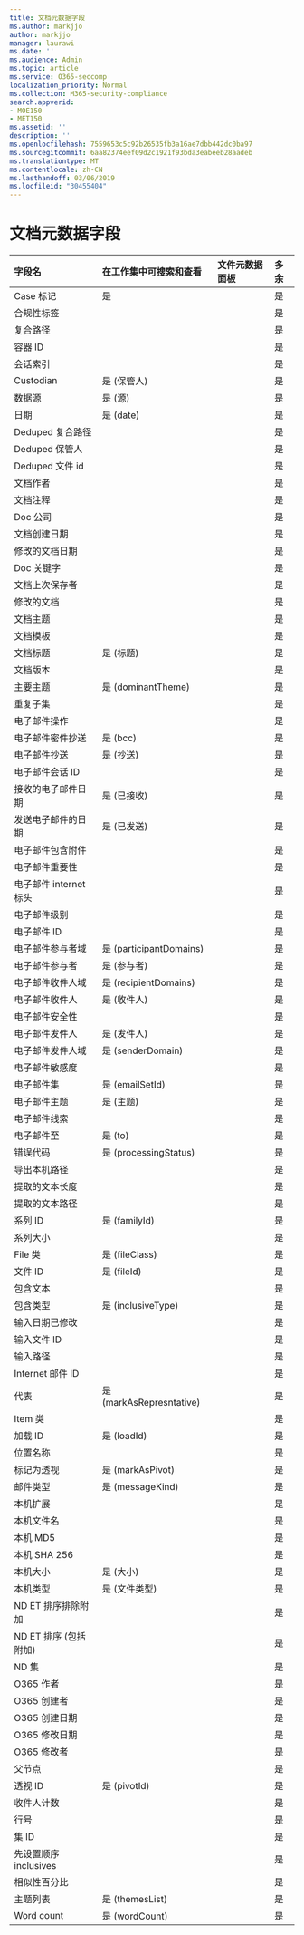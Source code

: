 ```yaml
---
title: 文档元数据字段
ms.author: markjjo
author: markjjo
manager: laurawi
ms.date: ''
ms.audience: Admin
ms.topic: article
ms.service: O365-seccomp
localization_priority: Normal
ms.collection: M365-security-compliance
search.appverid:
- MOE150
- MET150
ms.assetid: ''
description: ''
ms.openlocfilehash: 7559653c5c92b26535fb3a16ae7dbb442dc0ba97
ms.sourcegitcommit: 6aa82374eef09d2c1921f93bda3eabeeb28aadeb
ms.translationtype: MT
ms.contentlocale: zh-CN
ms.lasthandoff: 03/06/2019
ms.locfileid: "30455404"
---
```

# <a name="document-metadata-fields"></a>文档元数据字段


|**字段名** </br>|**在工作集中可搜索和查看** |**文件元数据面板** |**多余** |
|:-------------------------- |:---------------------------------------- |:------------------------|:------------------|
|Case 标记                  | 是                                             |                         | 是         |
|合规性标签          |                                                 |                         | 是         |
|复合路径              |                                                 |                         | 是         |
|容器 ID               |                                                 |                         | 是         |
|会话索引         |                                                 |                         | 是         |
|Custodian                  | 是 (保管人)                                 |                         | 是         |
|数据源                | 是 (源)                                    |                         | 是         |
|日期                       | 是 (date)                                      |                         | 是         |
|Deduped 复合路径      |                                                 |                         | 是         |
|Deduped 保管人         |                                                 |                         | 是         |
|Deduped 文件 id           |                                                 |                         | 是         |
|文档作者                |                                                 |                         | 是         |
|文档注释               |                                                 |                         | 是         |
|Doc 公司                |                                                 |                         | 是         |
|文档创建日期           |                                                 |                         | 是         |
|修改的文档日期          |                                                 |                         | 是         |
|Doc 关键字               |                                                 |                         | 是         |
|文档上次保存者          |                                                 |                         | 是         |
|修改的文档            |                                                 |                         | 是         |
|文档主题                |                                                 |                         | 是         |
|文档模板               |                                                 |                         | 是         |
|文档标题                  | 是 (标题)                                     |                         | 是         |
|文档版本                |                                                 |                         | 是         |
|主要主题             | 是 (dominantTheme)                             |                         | 是         |
|重复子集           |                                                 |                         | 是         |
|电子邮件操作               |                                                 |                         | 是         |
|电子邮件密件抄送                  | 是 (bcc)                                       |                         | 是         |
|电子邮件抄送                   | 是 (抄送)                                        |                         | 是         |
|电子邮件会话 ID      |                                                 |                         | 是         |
|接收的电子邮件日期        | 是 (已接收)                                  |                         | 是         |
|发送电子邮件的日期            | 是 (已发送)                                      |                         | 是         |
|电子邮件包含附件       |                                                 |                         | 是         |
|电子邮件重要性           |                                                 |                         | 是         |
|电子邮件 internet 标头     |                                                 |                         | 是         |
|电子邮件级别                |                                                 |                         | 是         |
|电子邮件 ID           |                                                 |                         | 是         |
|电子邮件参与者域  | 是 (participantDomains)                        |                         | 是         |
|电子邮件参与者         | 是 (参与者)                              |                         | 是         |
|电子邮件收件人域    | 是 (recipientDomains)                          |                         | 是         |
|电子邮件收件人           | 是 (收件人)                                |                         | 是         |
|电子邮件安全性             |                                                 |                         | 是         |
|电子邮件发件人               | 是 (发件人)                                    |                         | 是         |
|电子邮件发件人域        | 是 (senderDomain)                              |                         | 是         |
|电子邮件敏感度          |                                                 |                         | 是         |
|电子邮件集                  | 是 (emailSetId)                                |                         | 是         |
|电子邮件主题              | 是 (主题)                                   |                         | 是         |
|电子邮件线索               |                                                 |                         | 是         |
|电子邮件至                   | 是 (to)                                        |                         | 是         |
|错误代码                 | 是 (processingStatus)                          |                         | 是         |
|导出本机路径         |                                                 |                         | 是         |
|提取的文本长度      |                                                 |                         | 是         |
|提取的文本路径        |                                                 |                         | 是         |
|系列 ID                  | 是 (familyId)                                  |                         | 是         |
|系列大小                |                                                 |                         | 是         |
|File 类                 | 是 (fileClass)                                 |                         | 是         |
|文件 ID                    | 是 (fileId)                                    |                         | 是         |
|包含文本                   |                                                 |                         | 是         |
|包含类型             | 是 (inclusiveType)                             |                         | 是         |
|输入日期已修改        |                                                 |                         | 是         |
|输入文件 ID              |                                                 |                         | 是         |
|输入路径                 |                                                 |                         | 是         |
|Internet 邮件 ID        |                                                 |                         | 是         |
|代表          | 是 (markAsRepresntative)                       |                         | 是         |
|Item 类                 |                                                 |                         | 是         |
|加载 ID                    | 是 (loadId)                                    |                         | 是         |
|位置名称              |                                                 |                         | 是         |
|标记为透视            | 是 (markAsPivot)                               |                         | 是         |
|邮件类型               | 是 (messageKind)                               |                         | 是         |
|本机扩展           |                                                 |                         | 是         |
|本机文件名           |                                                 |                         | 是         |
|本机 MD5                 |                                                 |                         | 是         |
|本机 SHA 256             |                                                 |                         | 是         |
|本机大小                | 是 (大小)                                      |                         | 是         |
|本机类型                | 是 (文件类型)                                  |                         | 是         |
|ND ET 排序排除附加     |                                                 |                         | 是         |
|ND ET 排序 (包括附加)     |                                                 |                         | 是         |
|ND 集                     |                                                 |                         | 是         |
|O365 作者               |                                                 |                         | 是         |
|O365 创建者            |                                                 |                         | 是         |
|O365 创建日期          |                                                 |                         | 是         |
|O365 修改日期         |                                                 |                         | 是         |
|O365 修改者           |                                                 |                         | 是         |
|父节点                |                                                 |                         | 是         |
|透视 ID                   | 是 (pivotId)                                   |                         | 是         |
|收件人计数            |                                                 |                         | 是         |
|行号                 |                                                 |                         | 是         |
|集 ID                     |                                                 |                         | 是         |
|先设置顺序 inclusives |                                                 |                         | 是         |
|相似性百分比         |                                                 |                         | 是         |
|主题列表                | 是 (themesList)                                |                         | 是         |
|Word count                 | 是 (wordCount)                                 |                         | 是         |
